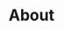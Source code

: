 ---
title: About
order: 1
sitemap:
  priority: 1
  changefreq: 'weekly'

sections:

  - file: description
    layout: text

  - file: team
    layout: text

  - file: pressreleases
    layout: text

---